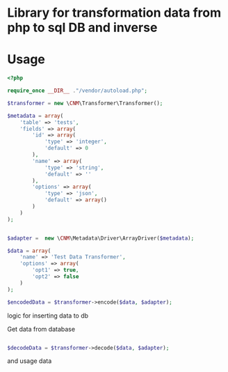 # Library for transformation data from php to sql DB and inverse

# Usage

```php
<?php

require_once __DIR__ ."/vendor/autoload.php";

$transformer = new \CNM\Transformer\Transformer();

$metadata = array(
    'table' => 'tests',
    'fields' => array(
        'id' => array(
            'type' => 'integer',
            'default' => 0
        ),
        'name' => array(
            'type' => 'string',
            'default' => ''
        ),
        'options' => array(
            'type' => 'json',
            'default' => array()
        )
    )
);


$adapter =  new \CNM\Metadata\Driver\ArrayDriver($metadata);

$data = array(
    'name' => 'Test Data Transformer',
    'options' => array(
        'opt1' => true,
        'opt2' => false
    )
);

$encodedData = $transformer->encode($data, $adapter);

```

logic for inserting data to db

Get data from database

```php

$decodeData = $transformer->decode($data, $adapter);

```

and usage data

